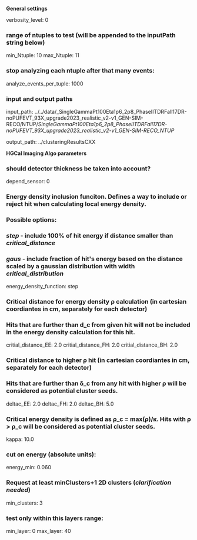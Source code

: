 **General settings**

verbosity_level:  0

### range of ntuples to test (will be appended to the inputPath string below)
min_Ntuple:  10
max_Ntuple:  11

### stop analyzing each ntuple after that many events: 
analyze_events_per_tuple:     1000

### input and output paths

input_path: ../../data/_SingleGammaPt100Eta1p6_2p8_PhaseIITDRFall17DR-noPUFEVT_93X_upgrade2023_realistic_v2-v1_GEN-SIM-RECO/NTUP/_SingleGammaPt100Eta1p6_2p8_PhaseIITDRFall17DR-noPUFEVT_93X_upgrade2023_realistic_v2-v1_GEN-SIM-RECO_NTUP_

output_path: ../clusteringResultsCXX



**HGCal Imaging Algo parameters**

### should detector thickness be taken into account?
depend_sensor:  0

### Energy density inclusion funciton. Defines a way to include or reject hit when calculating local energy density.
### Possible options:
### *step* - include 100% of hit energy if distance smaller than *critical_distance*  
### *gaus* - include fraction of hit's energy based on the distance scaled by a gaussian distribution with width *critical_distribution*
energy_density_function:  step

### Critical distance for energy density ρ calculation (in cartesian coordiantes in cm, separately for each detector)
### Hits that are further than d_c from given hit will not be included in the energy density calculation for this hit.
critial_distance_EE:  2.0
critial_distance_FH:  2.0
critial_distance_BH:  2.0

### Critical distance to higher ρ hit (in cartesian coordiantes in cm, separately for each detector)
### Hits that are further than δ_c from any hit with higher ρ will be considered as potential cluster seeds.
deltac_EE:    2.0
deltac_FH:    2.0
deltac_BH:    5.0

### Critical energy density is defined as ρ_c = max(ρ)/κ. Hits with ρ > ρ_c will be considered as potential cluster seeds.
kappa:    10.0

### cut on energy (absolute units):
energy_min:    0.060

### Request at least minClusters+1 2D clusters  (*clarification needed*)
min_clusters: 3

### test only within this layers range:
min_layer: 0
max_layer: 40





